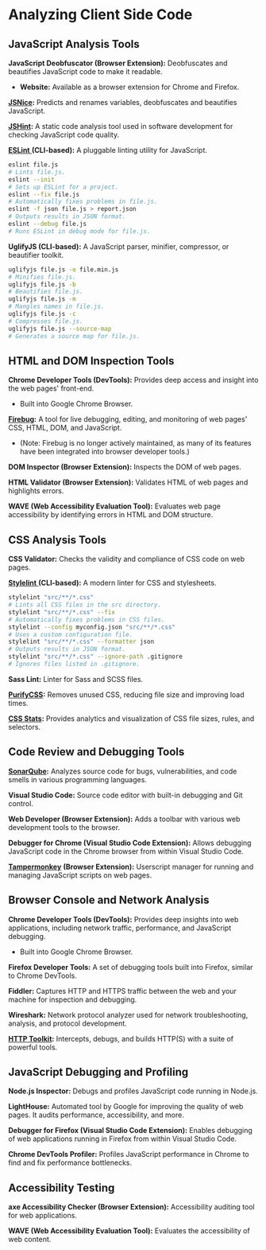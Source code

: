# Analyzing Client Side Code

## JavaScript Analysis Tools

**JavaScript Deobfuscator (Browser Extension):** Deobfuscates and beautifies JavaScript code to make it readable.

* **Website:** Available as a browser extension for Chrome and Firefox.

[**JSNice**](http://www.jsnice.org/)**:** Predicts and renames variables, deobfuscates and beautifies JavaScript.

[**JSHint**](https://jshint.com/)**:** A static code analysis tool used in software development for checking JavaScript code quality.

[**ESLint** ](https://eslint.org/)**(CLI-based):** A pluggable linting utility for JavaScript.

```bash
eslint file.js
# Lints file.js.
eslint --init
# Sets up ESLint for a project.
eslint --fix file.js
# Automatically fixes problems in file.js.
eslint -f json file.js > report.json
# Outputs results in JSON format.
eslint --debug file.js
# Runs ESLint in debug mode for file.js.
```

**UglifyJS (CLI-based):** A JavaScript parser, minifier, compressor, or beautifier toolkit.

```bash
uglifyjs file.js -o file.min.js
# Minifies file.js.
uglifyjs file.js -b
# Beautifies file.js.
uglifyjs file.js -m
# Mangles names in file.js.
uglifyjs file.js -c
# Compresses file.js.
uglifyjs file.js --source-map
# Generates a source map for file.js.
```

## HTML and DOM Inspection Tools

**Chrome Developer Tools (DevTools):** Provides deep access and insight into the web pages' front-end.

* &#x20;Built into Google Chrome Browser.

[**Firebug**](http://getfirebug.com/)**:** A tool for live debugging, editing, and monitoring of web pages' CSS, HTML, DOM, and JavaScript.

* (Note: Firebug is no longer actively maintained, as many of its features have been integrated into browser developer tools.)

**DOM Inspector (Browser Extension):** Inspects the DOM of web pages.

**HTML Validator (Browser Extension):** Validates HTML of web pages and highlights errors.

**WAVE (Web Accessibility Evaluation Tool):** Evaluates web page accessibility by identifying errors in HTML and DOM structure.

## CSS Analysis Tools

**CSS Validator:** Checks the validity and compliance of CSS code on web pages.

[**Stylelint** ](https://stylelint.io/)**(CLI-based):** A modern linter for CSS and stylesheets.

```bash
stylelint "src/**/*.css"
# Lints all CSS files in the src directory.
stylelint "src/**/*.css" --fix
# Automatically fixes problems in CSS files.
stylelint --config myconfig.json "src/**/*.css"
# Uses a custom configuration file.
stylelint "src/**/*.css" --formatter json
# Outputs results in JSON format.
stylelint "src/**/*.css" --ignore-path .gitignore
# Ignores files listed in .gitignore.
```

**Sass Lint:** Linter for Sass and SCSS files.

[**PurifyCSS**](https://purifycss.online/)**:** Removes unused CSS, reducing file size and improving load times.

[**CSS Stats**](https://cssstats.com/)**:** Provides analytics and visualization of CSS file sizes, rules, and selectors.

## Code Review and Debugging Tools

[**SonarQube**](https://www.sonarqube.org/)**:** Analyzes source code for bugs, vulnerabilities, and code smells in various programming languages.

**Visual Studio Code:** Source code editor with built-in debugging and Git control.

**Web Developer (Browser Extension):** Adds a toolbar with various web development tools to the browser.

**Debugger for Chrome (Visual Studio Code Extension):** Allows debugging JavaScript code in the Chrome browser from within Visual Studio Code.

[**Tampermonkey**](https://www.tampermonkey.net/) **(Browser Extension):** Userscript manager for running and managing JavaScript scripts on web pages.

## Browser Console and Network Analysis

**Chrome Developer Tools (DevTools):** Provides deep insights into web applications, including network traffic, performance, and JavaScript debugging.

* Built into Google Chrome Browser.

**Firefox Developer Tools:** A set of debugging tools built into Firefox, similar to Chrome DevTools.

**Fiddler:** Captures HTTP and HTTPS traffic between the web and your machine for inspection and debugging.

**Wireshark:** Network protocol analyzer used for network troubleshooting, analysis, and protocol development.

[**HTTP Toolkit**](https://httptoolkit.tech/)**:** Intercepts, debugs, and builds HTTP(S) with a suite of powerful tools.

## JavaScript Debugging and Profiling

**Node.js Inspector:** Debugs and profiles JavaScript code running in Node.js.

**LightHouse:** Automated tool by Google for improving the quality of web pages. It audits performance, accessibility, and more.

**Debugger for Firefox (Visual Studio Code Extension):** Enables debugging of web applications running in Firefox from within Visual Studio Code.

**Chrome DevTools Profiler:** Profiles JavaScript performance in Chrome to find and fix performance bottlenecks.

## Accessibility Testing

**axe Accessibility Checker (Browser Extension):** Accessibility auditing tool for web applications.

**WAVE (Web Accessibility Evaluation Tool):** Evaluates the accessibility of web content.
